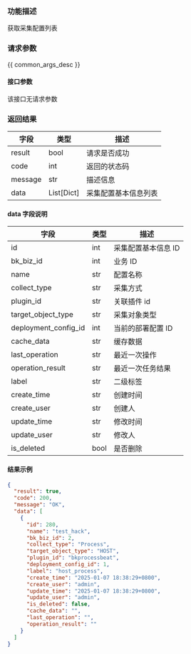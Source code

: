 
### 功能描述

获取采集配置列表

### 请求参数

{{ common_args_desc }}

#### 接口参数

该接口无请求参数

### 返回结果

| 字段      | 类型           | 描述         |
| ------- | ------------ | ---------- |
| result  | bool         | 请求是否成功     |
| code    | int          | 返回的状态码     |
| message | str          | 描述信息       |
| data    | List\[Dict\] | 采集配置基本信息列表 |

#### data 字段说明

| 字段                   | 类型   | 描述          |
| -------------------- | ---- | ----------- |
| id                   | int  | 采集配置基本信息 ID |
| bk_biz_id            | int  | 业务 ID       |
| name                 | str  | 配置名称        |
| collect_type         | str  | 采集方式        |
| plugin_id            | str  | 关联插件 id     |
| target_object_type   | str  | 采集对象类型      |
| deployment_config_id | int  | 当前的部署配置 ID  |
| cache_data           | str  | 缓存数据        |
| last_operation       | str  | 最近一次操作      |
| operation_result     | str  | 最近一次任务结果    |
| label                | str  | 二级标签        |
| create_time          | str  | 创建时间        |
| create_user          | str  | 创建人         |
| update_time          | str  | 修改时间        |
| update_user          | str  | 修改人         |
| is_deleted           | bool | 是否删除        |

#### 结果示例

```json
{
  "result": true,
  "code": 200,
  "message": "OK",
  "data": [
    {
      "id": 280,
      "name": "test_hack",
      "bk_biz_id": 2,
      "collect_type": "Process",
      "target_object_type": "HOST",
      "plugin_id": "bkprocessbeat",
      "deployment_config_id": 1,
      "label": "host_process",
      "create_time": "2025-01-07 18:38:29+0800",
      "create_user": "admin",
      "update_time": "2025-01-07 18:38:29+0800",
      "update_user": "admin",
      "is_deleted": false,
      "cache_data": "",
      "last_operation": "",
      "operation_result": ""
    }
  ]
}

```
